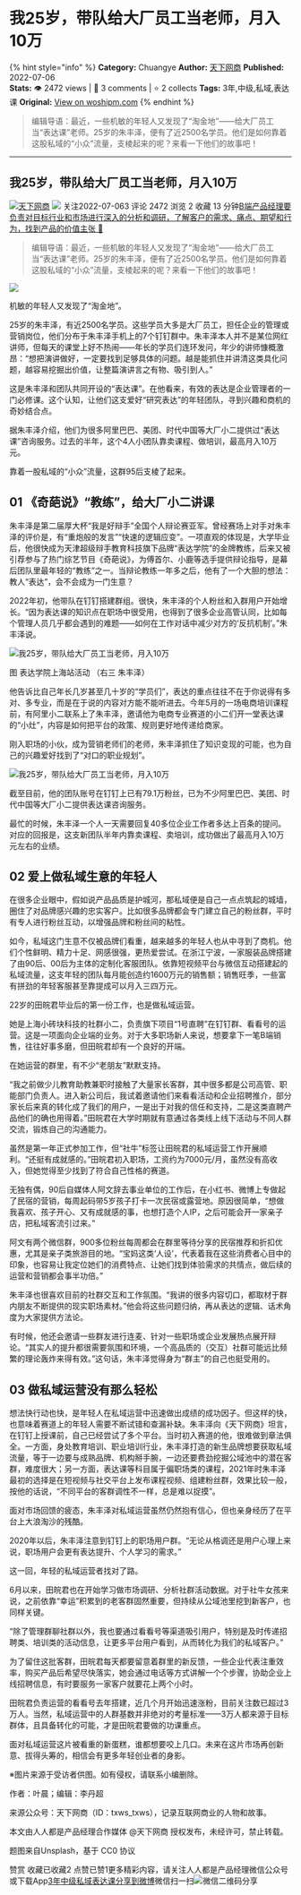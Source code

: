 # 我25岁，带队给大厂员工当老师，月入10万
{% hint style="info" %}
**Category:** Chuangye
**Author:** [天下网商](https://www.woshipm.com/u/1392746)
**Published:** 2022-07-06  
**Stats:** 👁️ 2472 views | 💬 3 comments | ⭐ 2 collects
**Tags:** 3年,中级,私域,表达课
**Original:** [View on woshipm.com](https://www.woshipm.com/chuangye/5515684.html)
{% endhint %}
> 编辑导语：最近，一些机敏的年轻人又发现了“淘金地”——给大厂员工当“表达课”老师。25岁的朱丰泽，便有了近2500名学员。他们是如何靠着这股私域的“小众”流量，支棱起来的呢？来看一下他们的故事吧！

---

## 我25岁，带队给大厂员工当老师，月入10万

[![](https://static.woshipm.com/view/woshipm_api_def_20230821185236_9762.png?imageView2/1/w/72/h/72/q/100)](https://www.woshipm.com/u/1392746)[天下网商](https://www.woshipm.com/u/1392746) ![](https://static.woshipm.com/tag/1122_1@2x.png) 关注2022-07-063 评论 2472 浏览 2 收藏 13 分钟[B端产品经理要负责对目标行业和市场进行深入的分析和调研，了解客户的需求、痛点、期望和行为，找到产品的价值主张 🔗](https://ke.qidianla.com/courses/bcpm)

> 编辑导语：最近，一些机敏的年轻人又发现了“淘金地”——给大厂员工当“表达课”老师。25岁的朱丰泽，便有了近2500名学员。他们是如何靠着这股私域的“小众”流量，支棱起来的呢？来看一下他们的故事吧！

![](https://image.woshipm.com/wp-files/2022/07/DOibFpn0Uz4ChBWl90G5.jpg)

机敏的年轻人又发现了“淘金地”。

25岁的朱丰泽，有近2500名学员。这些学员大多是大厂员工，担任企业的管理或营销岗位，他们分布于朱丰泽手机上的7个钉钉群中。朱丰泽本人并不是某位网红讲师，但每天的课堂上好不热闹——年长的学员们连环发问，年少的讲师慷概激昂：“想把演讲做好，一定要找到足够具体的问题。越是能抓住并讲清这类具化问题，越容易挖掘出价值，让整篇演讲言之有物、吸引到人。”

这是朱丰泽和团队共同开设的“表达课”。在他看来，有效的表达是企业管理者的一门必修课。这个认知，让他们这支爱好“研究表达”的年轻团队，寻到兴趣和商机的奇妙结合点。

据朱丰泽介绍，他们为很多阿里巴巴、美团、时代中国等大厂小二提供过“表达课”咨询服务。过去的半年，这个4人小团队靠卖课程、做培训，最高月入10万元。

靠着一股私域的“小众”流量，这群95后支棱了起来。

## **01 《奇葩说》“教练”，给大厂小二讲课**

朱丰泽是第二届厚大杯“我是好辩手”全国个人辩论赛亚军。曾经赛场上对手对朱丰泽的评价是，有“重炮般的发言”“快速的逻辑应变”。一项直观的体现是，大学毕业后，他很快成为天津超级辩手教育科技旗下品牌“表达学院”的金牌教练，后来又被引荐参与了热门综艺节目《奇葩说》，为傅首尔、小鹿等选手提供辩论指导，是幕后团队里最年轻的“教练”之一。当辩论教练一年多之后，他有了一个大胆的想法：教人“表达”，会不会成为一门生意？

2022年初，他带队在钉钉搭建群组。很快，朱丰泽的个人粉丝和入群用户开始增长。“因为表达课的知识点在职场中很受用，也得到了很多企业高管认同，比如每个管理人员几乎都会遇到的难题——如何在工作对话中减少对方的‘反抗机制’。”朱丰泽说。

![我25岁，带队给大厂员工当老师，月入10万](https://image.woshipm.com/wp-files/2022/07/rsgswS0tKfVWtb1CJu9g.jpeg)

图 表达学院上海站活动 （右三 朱丰泽）

他告诉比自己年长几岁甚至几十岁的“学员们”，表达的重点往往不在于你说得有多对、多专业，而是在于说的内容对方能不能听进去。今年5月的一场电商培训课程前，有阿里小二联系上了朱丰泽，邀请他为电商专业赛道的小二们开一堂表达课的“小灶”，内容是如何把平台的政策、规则更好地传递给商家。

刚入职场的小伙，成为营销老师们的老师，朱丰泽抓住了知识变现的可能，也为自己的兴趣爱好找到了“对口的职业规划”。

![我25岁，带队给大厂员工当老师，月入10万](https://image.woshipm.com/wp-files/2022/07/oou18K5hRHgcoc5Nebdy.png)

截至目前，他的团队账号在钉钉上已有79.1万粉丝，已为不少阿里巴巴、美团、时代中国等大厂小二提供表达课咨询服务。

最忙的时候，朱丰泽一个人一天需要回复40多位企业工作者多达上百条的提问。对应的回报是，这支新团队半年内靠卖课程、卖培训，成功做出了最高月入10万元左右的业绩。

## **02 爱上做私域生意的年轻人**

在很多企业眼中，假如说产品品质是护城河，那私域便是自己一点点筑起的城墙，圈住了对品牌感兴趣的忠实客户。比如很多品牌都会专门建立自己的粉丝群，平时有专人进行粉丝互动，以增强品牌和粉丝间的粘性。

如今，私域这门生意不仅被品牌们看重，越来越多的年轻人也从中寻到了商机。他们个性鲜明、精力十足、网感很强，更热爱尝试。在浙江宁波，一家服装品牌搭建了由90后、00后为主体的定制化客服团队。依靠短视频平台与微信互动搭建起的私域流量，这支年轻的团队每月能创造约1600万元的销售额；销售旺季，一些富有拼劲的年轻客服甚至靠提成可以月入三四万元。

22岁的田皖君毕业后的第一份工作，也是做私域运营。

她是上海小砖块科技的社群小二，负责旗下项目“1号直聘”在钉钉群、看看号的运营。这是一项面向企业端的业务。对于大多职场新人来说，想要拿下一笔B端销售，往往好事多磨，但田皖君却有一个良好的开端。

在她运营的群里，有不少“老朋友”默默支持。

“我之前做少儿教育助教兼职时接触了大量家长客群，其中很多都是公司高管、职能部门负责人。进入新公司后，我试着邀请他们来看看活动和企业招聘推介，部分家长后来真的转化成了我们的用户，一是出于对我的信任和支持，二是这类直聘产品他们的确也用得着。”田皖君在大学时期就有意通过各类线上线下活动与不同人群交流，锻炼自己的沟通能力。

虽然是第一年正式参加工作，但“社牛”标签让田皖君的私域运营工作开展顺利。“还挺有成就感的。”田皖君初入职场，工资约为7000元/月，虽然没有高收入，但她觉得至少找到了符合自己性格的赛道。

无独有偶，90后自媒体人阿文辞去事业单位的工作后，在小红书、微博上专做起了民宿的营销，每周起码带5岁孩子打卡一次民宿或露营地。原因很简单，“想做我喜欢、孩子开心、又有成就感的事，也想打造个人IP，之后可能会开一家亲子店，把私域客流引过来。”

阿文有两个微信群，900多位粉丝每周都会在群里等待分享的民宿推荐和折扣优惠，尤其是亲子类旅游目的地。“宝妈这类‘人设’，代表着我在这些消费者心目中的印象，也容易让我定位她们的消费特点、让她们找到体验需求的共情点，做后续的运营和营销都会事半功倍。”

朱丰泽也很喜欢目前的社群交互和工作氛围。“我讲的很多内容切口，都取材于群内朋友不断提供的现实职场素材。”他会将这些问题归纳，再从表达的逻辑、话术角度为大家提供方法论。

有时候，他还会邀请一些群友进行连麦、针对一些职场或企业发展热点展开辩论。“其实人的提升都很需要氛围和环境，一个高品质的（交互）社群可能远比频繁的理论轰炸来得有效。”这句话，朱丰泽觉得身为“群主”的自己也挺受用的。

## **03 做私域运营没有那么轻松**

想法快行动也快，是年轻人在私域运营中迅速做出成绩的成功因子。但这样的快，也意味着赛道上的年轻人需要不断试错和查漏补缺。朱丰泽向《天下网商》坦言，在钉钉上授课前，自己已经尝试了多个平台。当时初入赛道的他，很难做到章法俱全。一方面，身处教育培训、职业培训行业，朱丰泽打造的新生品牌想要获取私域流量，等于一边要与成熟品牌、机构掰手腕，一边还要费劲挖掘公域池中的潜在客群，难度很大；另一方面，表达课等科目属于偏职场类的课程，2021年时朱丰泽最初的选择是在短视频与社交平台上发布课程视频、组建粉丝群，效果比较一般，按他的话说，“不同平台的客群调性不一样，总是难以捉摸”。

面对市场回馈的疲态，朱丰泽对私域运营虽然仍然抱有信心，但也亲身经历了在平台上大浪淘沙的残酷。

2020年以后，朱丰泽注意到钉钉上的职场用户群。“无论从格调还是用户心理上来说，职场用户会更有表达提升、个人学习的需求。”

这一回，年轻的私域运营者找对了路。

6月以来，田皖君也在开始学习做市场调研、分析社群活动数据。对于社牛女孩来说，之前依靠“幸运”积累到的老客群固然重要，但持续从公域池里挖到新客户，也同样关键。

“除了管理群聊社群以外，我也要通过看看号等渠道吸引用户，特别是及时传递招聘类、培训类的活动信息，让更多平台用户看到，从而转化为我们的私域客户。”

为了留住这批客群，田皖君每天都要留意着群里的新反馈，一些企业代表注重效率，购买产品后希望尽快落实，她会通过电话等方式讲解一个个步骤，协助企业上线招聘信息，有时要服务一家客户就要花上两个小时。

田皖君负责运营的看看号去年搭建，近几个月开始迅速涨粉，目前关注数已超过3万人。当然，私域运营中的人群基数并非绝对的考量标准——3万人都来源于目标群体，且具备转化的可能，才是田皖君要做的功课重点。

面对私域运营这片被看重的新蛋糕，谁都想要咬上几口。未来在这片市场再创新意、拔得头筹的，相信会有更多年轻创业者的身影。

※图片来源于受访者供图。如有侵权，请联系小编删除。

作者：叶晨；编辑：李丹超

来源公众号：天下网商（ID：txws\_txws），记录互联网商业的人物和故事。

本文由人人都是产品经理合作媒体 @天下网商 授权发布，未经许可，禁止转载。

题图来自Unsplash，基于 CC0 协议

赞赏 收藏已收藏2 点赞已赞1更多精彩内容，请关注人人都是产品经理微信公众号或下载App[3年](https://www.woshipm.com/tag/3%e5%b9%b4)[中级](https://www.woshipm.com/tag/%e4%b8%ad%e7%ba%a7)[私域](https://www.woshipm.com/tag/%e7%a7%81%e5%9f%9f)[表达课](https://www.woshipm.com/tag/%e8%a1%a8%e8%be%be%e8%af%be)[分享到微博](https://service.weibo.com/share/share.php?appkey=2775287854&title=我25岁，带队给大厂员工当老师，月入10万&url=https://www.woshipm.com/chuangye/5515684.html&pic=https://image.woshipm.com/wp-files/2022/07/DOibFpn0Uz4ChBWl90G5.jpg)微信扫一扫![微信二维码](https://api.pwmqr.com/qrcode/create/?url=https://www.woshipm.com/chuangye/5515684.html)分享